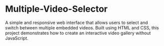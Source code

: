 # Multiple-Video-Selector
A simple and responsive web interface that allows users to select and switch between multiple embedded videos. Built using HTML and CSS, this project demonstrates how to create an interactive video gallery without JavaScript.
